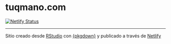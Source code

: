 # tuqmano.com

[![Netlify Status](https://api.netlify.com/api/v1/badges/4bd867de-f550-428a-a1df-2e0bcc944c88/deploy-status)](https://app.netlify.com/sites/tuqmanor/deploys)

---
Sitio creado desde [RStudio](https://www.rstudio.com/) con [{pkgdown}](https://pkgdown.r-lib.org/) y publicado a través de [Netlify](https://www.netlify.com/)